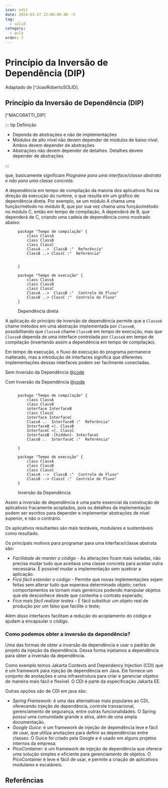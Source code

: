 ```yaml
---
icon: edit
date: 2024-03-27 22:00:00.00 -3
tag:
  - solid
category:
  - aula
order: 7
---
```


# Princípio da Inversão de Dependência (DIP)

Adaptado de [^JoaoRobertoSOLID].

<!-- @include: ../../includes/SOLID.md -->


## Princípio da Inversão de Dependência (DIP)

[^MACORATTI_DIP]

::: tip Definição

- Dependa de abstrações e não de implementações
- Módulos de alto nível não devem depender de módulos de baixo nível. Ambos devem depender de abstrações
- Abstrações não devem depender de detalhes. Detalhes devem depender de abstrações

:::

que, basicamente significam *Programe para uma interface/classe abstrata e não para uma classe concreta*.

<!-- 
//TODO Dependa da instancia e não da classe
-->




A dependência em tempo de compilação da maioria dos aplicativos flui na direção da execução do runtime, o que resulta em um gráfico de dependência direta. Por exemplo, se um módulo A chama uma função/método no módulo B, que por sua vez chama uma função/método no módulo C, então em tempo de compilação, A dependerá de B, que dependerá de C, criando uma cadeia de dependência como mostrado abaixo:

<figure>

```plantuml
package "Tempo de compilação" {
    class ClassA
    class ClassB 
    class ClassC 
    ClassA ..>  ClassB :"  Referência"   
    ClassB ..> ClassC :"  Referência"    
    

}

package "Tempo de execução" {
    class ClassA 
    class ClassB 
    class ClassC 
    ClassA ..>  ClassB :"  Controle de Fluxo"   
    ClassB ..> ClassC :"  Controle de Fluxo" 
}

```

<figcaption>Dependência direta</figcaption>
</figure>

A aplicação do princípio de inversão de dependência permite que a `ClasseA` chame métodos em uma abstração implementada por `ClasseB`, possibilitando que `ClasseA` chame `ClasseB` em tempo de execução, mas que `ClasseB` dependa de uma interface controlada por `ClasseA` em tempo de compilação (invertendo assim a dependência em tempo de compilação).

Em tempo de execução, o fluxo de execução do programa permanece inalterado, mas a introdução de interfaces significa que diferentes implementações dessas interfaces podem ser facilmente conectadas.

Sem Inversão da Dependência
@[code](../code/solid/ServicoV1.java)

Com Inversão da Dependência
@[code](../code/solid/ServicoV2.java)

<figure>

```plantuml

package "Tempo de compilação" {
    class ClassA
    class ClassB 
    interface InterfaceB
    class ClassC 
    interface InterfaceC
    ClassA ..  InterfaceB :"  Referência"   
    InterfaceB <|. ClassB
    InterfaceC <|. ClassC
    InterfaceB -[hidden]- InterfaceC
    ClassB ..  InterfaceC :"  Referência"   

}

package "Tempo de execução" {
    class ClassA 
    class ClassB 
    class ClassC 
    ClassA -->  ClassB :"  Controle de Fluxo"   
    ClassB --> ClassC :"  Controle de Fluxo" 
}
```

<figcaption>Inversão da Dependência</figcaption>
</figure>


Assim a inversão de dependência é uma parte essencial da construção de aplicativos fracamente acoplados, pois os detalhes da implementação podem ser escritos para depender e implementar abstrações de nível superior, e não o contrário.

Os aplicativos resultantes são mais testáveis, modulares e sustentáveis como resultado.

Os principais motivos para programar para uma interface/classe abstrata são:

- *Facilidade de manter o código*  - As alterações ficam mais isoladas, não precisa mudar tudo que aceitava uma classe concreta para aceitar outra necessária. È possível mudar a implementação sem quebrar a aplicação.
- *Fica fácil estender o código* - Permite que novas implementações sejam feitas sem alterar tudo que esperava determinado objeto; certos comportamentos se tornam mais genéricos podendo manipular objetos que ele desconhece desde que contenha o contrato esperado;
- *Fica mais fácil realizar testes* - É fácil substituir um objeto real de produção por um falso que facilite o teste;

Além disso interfaces facilitam a redução do acoplamento do código e ajudam a encapsular o código.


### Como podemos obter a inversão da dependência?

Uma das formas de obter a inversão da dependência e usar o padrão de projeto da injeção da dependência. Dessa forma injetamos a dependência para obter a inversão da dependência.

Como exemplo temos Jakarta Contexts and Dependency Injection (CDI) que é um framework para injeção de dependência em Java. Ele fornece um conjunto de anotações e uma infraestrutura para criar e gerenciar objetos de maneira mais fácil e flexível. O CDI é parte da especificação Jakarta EE.

Outras opções são de CDI em java são:

- *Spring Framework*: é uma das alternativas mais populares ao CDI, oferecendo injeção de dependência, controle transacional, gerenciamento de segurança, entre outras funcionalidades. O Spring possui uma comunidade grande e ativa, além de uma ampla documentação.
- *Google Guice*: é um framework de injeção de dependência leve e fácil de usar, que utiliza anotações para definir as dependências entre classes. O Guice foi criado pela Google e é usado em alguns projetos internos da empresa.
- *PicoContainer*: é um framework de injeção de dependência que oferece uma solução simples e eficiente para gerenciamento de objetos. O PicoContainer é leve e fácil de usar, e permite a criação de aplicativos modulares e escaláveis.

## Referências

<!-- @include: ../../includes/bib.md -->